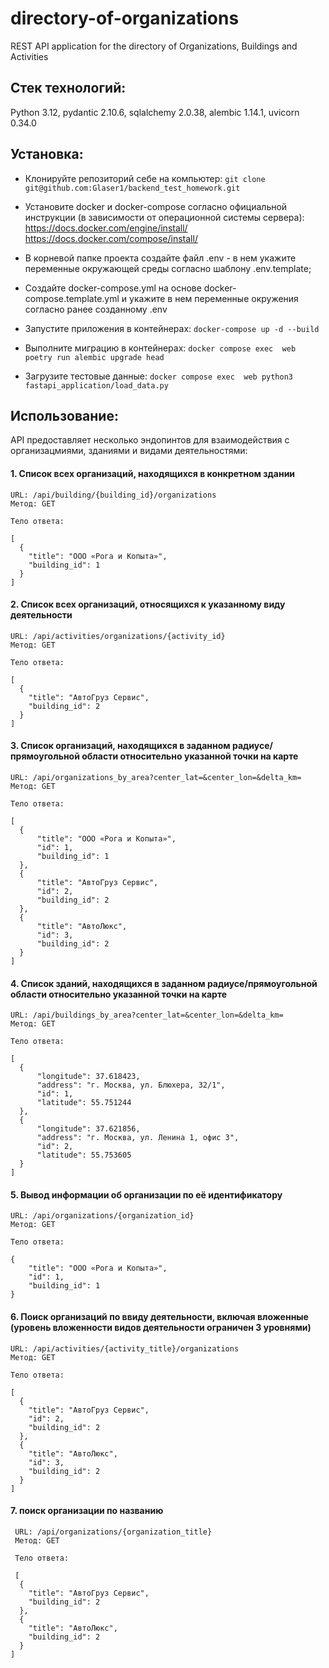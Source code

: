 # directory-of-organizations
REST API application for the directory of Organizations, Buildings and Activities

## Cтек технологий:
  Python 3.12, pydantic 2.10.6, sqlalchemy 2.0.38, alembic 1.14.1, uvicorn 0.34.0

## Установка:
* Клонируйте репозиторий себе на компьютер:
  ``` git clone git@github.com:Glaser1/backend_test_homework.git ```

* Установите docker и docker-compose согласно официальной инструкции (в зависимости от операционной системы сервера):
    https://docs.docker.com/engine/install/    
    https://docs.docker.com/compose/install/

* В корневой папке проекта создайте файл .env - в нем укажите переменные окружающей среды согласно шаблону .env.template;

* Создайте docker-compose.yml на основе docker-compose.template.yml и укажите в нем переменные окружения согласно ранее созданному .env

* Запустите приложения в контейнерах: 
  ``` docker-compose up -d --build ```
  
* Выполните миграцию в контейнерах: 
  ``` docker compose exec  web poetry run alembic upgrade head  ```

* Загрузите тестовые данные: 
  ``` docker compose exec  web python3 fastapi_application/load_data.py ```


## Использование:
API предоставляет несколько эндопинтов для взаимодействия с организацмиями, зданиями и видами деятельностями:

#### 1. Cписок всех организаций, находящихся в конкретном здании
    URL: /api/building/{building_id}/organizations
    Метод: GET
    
    Тело ответа:
    
    [
      {
        "title": "ООО «Рога и Копыта»",
        "building_id": 1
      }
    ]
    
#### 2. Список всех организаций, относящихся к указанному виду деятельности
    URL: /api/activities/organizations/{activity_id}
    Метод: GET
    
    Тело ответа:
    
    [
      {
        "title": "АвтоГруз Сервис",
        "building_id": 2
      }
    ]

#### 3. Список организаций, находящихся в заданном радиусе/прямоугольной области относительно указанной точки на карте
    URL: /api/organizations_by_area?center_lat=&center_lon=&delta_km=
    Метод: GET
    
    Тело ответа:
    
    [
      {
          "title": "ООО «Рога и Копыта»",
          "id": 1,
          "building_id": 1
      },
      {
          "title": "АвтоГруз Сервис",
          "id": 2,
          "building_id": 2
      },
      {
          "title": "АвтоЛюкс",
          "id": 3,
          "building_id": 2
      }
    ]

#### 4. Список зданий, находящихся в заданном радиусе/прямоугольной области относительно указанной точки на карте
    URL: /api/buildings_by_area?center_lat=&center_lon=&delta_km=
    Метод: GET
    
    Тело ответа:
    
    [
      {
          "longitude": 37.618423,
          "address": "г. Москва, ул. Блюхера, 32/1",
          "id": 1,
          "latitude": 55.751244
      },
      {
          "longitude": 37.621856,
          "address": "г. Москва, ул. Ленина 1, офис 3",
          "id": 2,
          "latitude": 55.753605
      }
    ]

#### 5. Вывод информации об организации по её идентификатору
    URL: /api/organizations/{organization_id}
    Метод: GET
    
    Тело ответа:
    
    {
        "title": "ООО «Рога и Копыта»",
        "id": 1,
        "building_id": 1
    }

#### 6. Поиск организаций по ввиду деятельности, включая вложенные (уровень вложенности видов деятельности ограничен 3 уровнями)
    URL: /api/activities/{activity_title}/organizations
    Метод: GET
    
    Тело ответа:
    
    [
      {
        "title": "АвтоГруз Сервис",
        "id": 2,
        "building_id": 2
      },
      {
        "title": "АвтоЛюкс",
        "id": 3,
        "building_id": 2
      }
    ]

#### 7. поиск организации по названию
     URL: /api/organizations/{organization_title}
     Метод: GET
    
     Тело ответа:
    
     [
      {
        "title": "АвтоГруз Сервис",
        "building_id": 2
      },
      {
        "title": "АвтоЛюкс",
        "building_id": 2
      }
    ]

